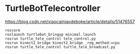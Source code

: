 # TurtleBotTelecontroller

https://blog.csdn.net/xiaocainiaodeboke/article/details/51476557

```shell
roscore
roslaunch turtlebot_bringup minimal.launch
rosrun turtle_tele_control tele_control.py
rosrun kinect2_bridge kinect2_bridge _reg_method:=cpu
rosrun turtle_tele_control turtle_tele_broadcast.py
```


